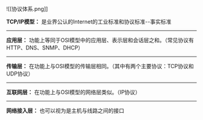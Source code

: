 ![[协议体系.png]]

 **TCP/IP模型：** 是业界公认的Internet的工业标准和协议标准--事实标准

---

**应用层：** 功能上等同于OSI模型中的应用层、表示层和会话层之和。（常见协议有HTTP、DNS、SNMP、DHCP）

---

**传输层：** 在功能上与OSI模型的传输层相同。（其中有两个主要协议：TCP协议和UDP协议）

---

**互联网层：** 在功能上与OSI模型的网络层类似。（IP协议）

---

**网络接入层：** 也可以视为是主机与线路之间的接口

